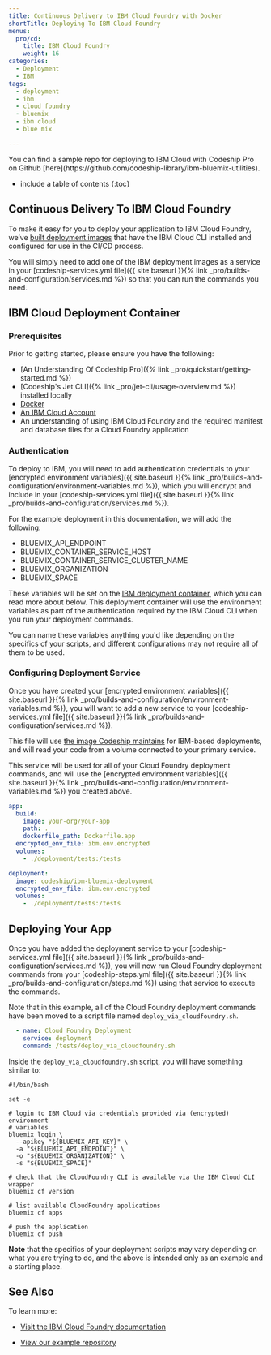 ```yaml
---
title: Continuous Delivery to IBM Cloud Foundry with Docker
shortTitle: Deploying To IBM Cloud Foundry
menus:
  pro/cd:
    title: IBM Cloud Foundry
    weight: 16
categories:
  - Deployment
  - IBM      
tags:
  - deployment
  - ibm
  - cloud foundry
  - bluemix
  - ibm cloud
  - blue mix

---
```

<div class="info-block">
You can find a sample repo for deploying to IBM Cloud with Codeship Pro on Github [here](https://github.com/codeship-library/ibm-bluemix-utilities).
</div>

* include a table of contents
{:toc}

## Continuous Delivery To IBM Cloud Foundry

To make it easy for you to deploy your application to IBM Cloud Foundry, we’ve [built deployment images](https://github.com/codeship-library/ibm-bluemix-utilities) that have the IBM Cloud CLI installed and configured for use in the CI/CD process.

You will simply need to add one of the IBM deployment images as a service in your [codeship-services.yml file]({{ site.baseurl }}{% link _pro/builds-and-configuration/services.md %}) so that you can run the commands you need.

## IBM Cloud Deployment Container

### Prerequisites

Prior to getting started, please ensure you have the following:

- [An Understanding Of Codeship Pro]({% link _pro/quickstart/getting-started.md %})
- [Codeship's Jet CLI]({% link _pro/jet-cli/usage-overview.md %}) installed locally
- [Docker](https://www.Docker.com/products/overview)
- [An IBM Cloud Account](https://www.ibm.com/cloud-computing/bluemix/)
- An understanding of using IBM Cloud Foundry and the required manifest and database files for a Cloud Foundry application

### Authentication

To deploy to IBM, you will need to add authentication credentials to your [encrypted environment variables]({{ site.baseurl }}{% link _pro/builds-and-configuration/environment-variables.md %}), which you will encrypt and include in your [codeship-services.yml file]({{ site.baseurl }}{% link _pro/builds-and-configuration/services.md %}).

For the example deployment in this documentation, we will add the following:

- BLUEMIX_API_ENDPOINT
- BLUEMIX_CONTAINER_SERVICE_HOST
- BLUEMIX_CONTAINER_SERVICE_CLUSTER_NAME
- BLUEMIX_ORGANIZATION
- BLUEMIX_SPACE

These variables will be set on the [IBM deployment container](https://github.com/codeship-library/ibm-bluemix-utilities), which you can read more about below. This deployment container will use the environment variables as part of the authentication required by the IBM Cloud CLI when you run your deployment commands.

You can name these variables anything you'd like depending on the specifics of your scripts, and different configurations may not require all of them to be used.

### Configuring Deployment Service

Once you have created your [encrypted environment variables]({{ site.baseurl }}{% link _pro/builds-and-configuration/environment-variables.md %}), you will want to add a new service to your [codeship-services.yml file]({{ site.baseurl }}{% link _pro/builds-and-configuration/services.md %}).

This file will use [the image Codeship maintains](https://github.com/codeship-library/ibm-bluemix-utilities) for IBM-based deployments, and will read your code from a volume connected to your primary service.

This service will be used for all of your Cloud Foundry deployment commands, and will use the [encrypted environment variables]({{ site.baseurl }}{% link _pro/builds-and-configuration/environment-variables.md %}) you created above.

```yaml
app:
  build:
    image: your-org/your-app
    path: .
    dockerfile_path: Dockerfile.app
  encrypted_env_file: ibm.env.encrypted
  volumes:
    - ./deployment/tests:/tests

deployment:
  image: codeship/ibm-bluemix-deployment
  encrypted_env_file: ibm.env.encrypted
  volumes:
    - ./deployment/tests:/tests
  ```

## Deploying Your App

Once you have added the deployment service to your [codeship-services.yml file]({{ site.baseurl }}{% link _pro/builds-and-configuration/services.md %}), you will now run Cloud Foundry deployment commands from your [codeship-steps.yml file]({{ site.baseurl }}{% link _pro/builds-and-configuration/steps.md %}) using that service to execute the commands.

Note that in this example, all of the Cloud Foundry deployment commands have been moved to a script file named `deploy_via_cloudfoundry.sh`.

```yaml
  - name: Cloud Foundry Deployment
    service: deployment
    command: /tests/deploy_via_cloudfoundry.sh
```

Inside the `deploy_via_cloudfoundry.sh` script, you will have something similar to:

```shell
#!/bin/bash

set -e

# login to IBM Cloud via credentials provided via (encrypted) environment
# variables
bluemix login \
  --apikey "${BLUEMIX_API_KEY}" \
  -a "${BLUEMIX_API_ENDPOINT}" \
  -o "${BLUEMIX_ORGANIZATION}" \
  -s "${BLUEMIX_SPACE}"

# check that the CloudFoundry CLI is available via the IBM Cloud CLI wrapper
bluemix cf version

# list available CloudFoundry applications
bluemix cf apps

# push the application
bluemix cf push
```

**Note** that the specifics of your deployment scripts may vary depending on what you are trying to do, and the above is intended only as an example and a starting place.

## See Also

To learn more:

- [Visit the IBM Cloud Foundry documentation](https://console.bluemix.net/docs/)

- [View our example repository](https://github.com/codeship-library/ibm-bluemix-utilities)
